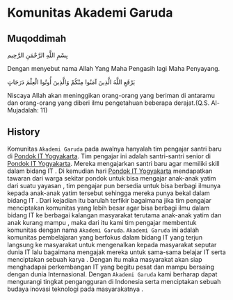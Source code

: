 # Komunitas Akademi Garuda

## Muqoddimah

بِسْمِ اللَّهِ الرَّحْمَنِ الرَّحِيم

Dengan menyebut nama Allah Yang Maha Pengasih lagi Maha Penyayang.

يَرْفَعِ اللَّهُ الَّذِينَ آمَنُوا مِنْكُمْ وَالَّذِينَ أُوتُوا الْعِلْمَ دَرَجَاتٍ

Niscaya Allah akan meninggikan orang-orang yang beriman di antaramu dan orang-orang yang diberi ilmu pengetahuan beberapa derajat.(Q.S. Al-Mujadalah: 11)

## History

Komunitas `Akademi Garuda` pada awalnya hanyalah tim pengajar santri baru di [Pondok IT Yogyakarta](http://pondokit.com). Tim pengajar ini adalah santri-santri senior di [Pondok IT Yogyakarta](http://pondokit.com). Mereka mengajarkan santri baru agar memiliki skill dalam bidang IT . Di kemudian hari [Pondok IT Yogyakarta](http://pondokit.com) mendapatkan tawaran dari warga sekitar pondok untuk bisa mengajar anak-anak yatim dari suatu yayasan , tim pengajar pun bersedia untuk bisa berbagi ilmunya kepada anak-anak yatim tersebut sehingga mereka punya bekal dalam bidang IT . Dari kejadian itu barulah terfikir bagaimana jika tim pengajar menciptakan komunitas yang lebih besar agar bisa berbagi ilmu dalam bidang IT ke berbagai kalangan masyarakat terutama anak-anak yatim dan anak kurang mampu , maka dari itu kami tim pengajar membentuk komunitas dengan nama `Akademi Garuda`. `Akademi Garuda` ini adalah komunitas pembelajaran yang berfokus dalam bidang IT yang terjun langsung ke masyarakat untuk mengenalkan kepada masyarakat seputar dunia IT lalu bagaimana mengajak mereka untuk sama-sama belajar IT serta menciptakan sebuah karya . Dengan itu maka masyarakat akan siap menghadapai perkembangan IT yang begitu pesat dan mampu bersaing dengan dunia Internasional. Dengan `Akademi Garuda` kami berharap dapat mengurangi tingkat pengangguran di Indonesia serta menciptakan sebuah budaya inovasi teknologi pada masyarakatnya .
